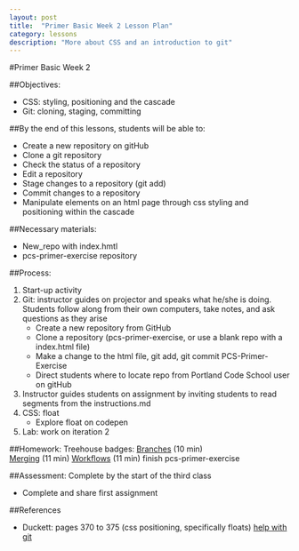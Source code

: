 ```yaml
---
layout: post
title:  "Primer Basic Week 2 Lesson Plan"
category: lessons
description: "More about CSS and an introduction to git"
---
```

#Primer Basic Week 2

##Objectives:

*	CSS: styling, positioning and the cascade
*	Git: cloning, staging, committing

##By the end of this lessons, students will be able to:
*   Create a new repository on gitHub
*	Clone a git repository
*	Check the status of a repository
*	Edit a repository
*	Stage changes to a repository (git add)
*	Commit changes to a repository
*	Manipulate elements on an html page through css styling and positioning within 	the cascade


##Necessary materials:
*	New_repo with index.hmtl
*	pcs-primer-exercise repository

##Process:
1.	Start-up activity
2.	Git: instructor guides on projector and speaks what he/she is doing.  Students follow along from their own computers, take notes, and ask questions as they arise
    *   Create a new repository from GitHub
	*	Clone a repository (pcs-primer-exercise, or use a blank repo with a index.html file)
	*	Make a change to the html file, git add, git commit
	PCS-Primer-Exercise
	*	Direct students where to locate repo from Portland Code School user on gitHub
3.	Instructor guides students on assignment by inviting students to read segments from the instructions.md
4.	CSS: float
    *	Explore float on codepen
5.	Lab: work on iteration 2

##Homework:
Treehouse badges:
[Branches](http://teamtreehouse.com/library/git-basics) (10 min)  
[Merging](http://teamtreehouse.com/library/git-basics) (11 min)
[Workflows](http://teamtreehouse.com/library/git-basics) (11 min)
finish pcs-primer-exercise

##Assessment: Complete by the start of the third class
*	Complete and share first assignment

##References
* Duckett: pages 370 to 375 (css positioning, specifically floats)
[help with git](http://git-scm.com/book/en/v2/Git-Basics-Getting-a-Git-Repository)
